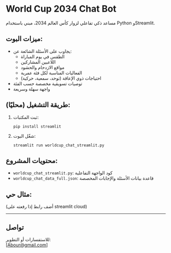 
# World Cup 2034 Chat Bot

مساعد ذكي تفاعلي لزوار كأس العالم 2034، مبني باستخدام Python وStreamlit.

## ميزات البوت:

- يجاوب على الأسئلة الشائعة عن:
  - الطقس في يوم المباراة
  - اللاعبين المشاركين
  - مواقع الازدحام والحشود
  - الفعاليات المناسبة لكل فئة عمرية
  - احتياجات ذوي الإعاقة (توحد، سمعية، حركية)
- توصيات تسويقية مخصصة حسب الفئة
- واجهة سهلة وسريعة

## طريقة التشغيل (محليًا):

1. ثبت المكتبات:
   ```
   pip install streamlit
   ```

2. شغّل البوت:
   ```
   streamlit run worldcup_chat_streamlit.py
   ```

## محتويات المشروع:

- `worldcup_chat_streamlit.py`: كود الواجهة التفاعلية
- `worldcup_chat_data_full.json`: قاعدة بيانات الأسئلة والإجابات المخصصة

## مثال حي:

(أضف رابط إذا رفعته على streamlit cloud)

---

## تواصل

للاستفسارات أو التطوير:  
[Abour@gmail.com]
